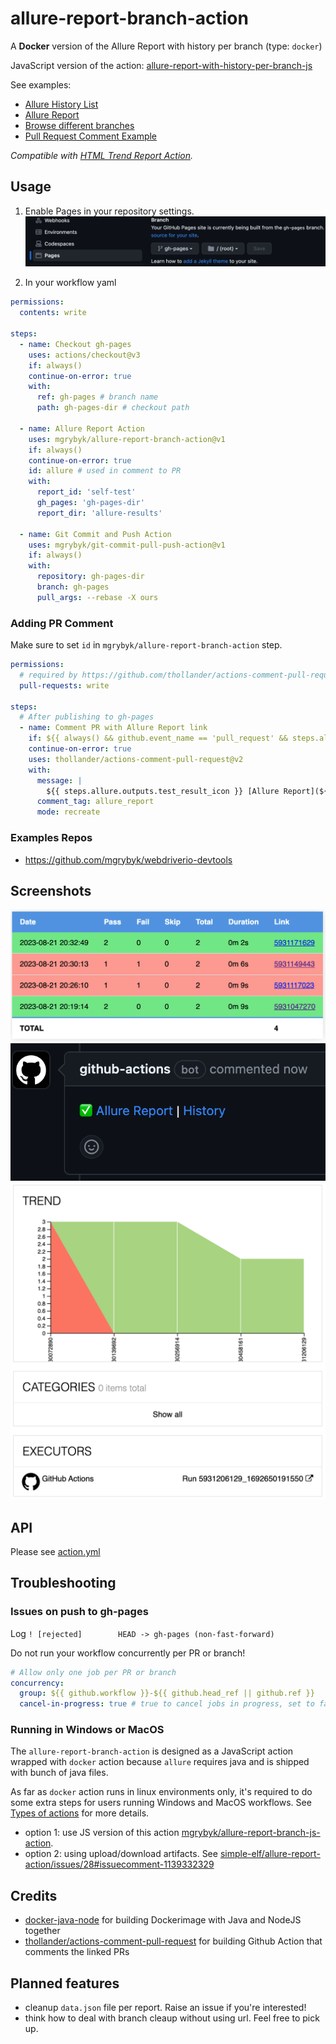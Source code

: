 # allure-report-branch-action

A **Docker** version of the Allure Report with history per branch (type: `docker`)

JavaScript version of the action: [allure-report-with-history-per-branch-js](https://github.com/marketplace/actions/allure-report-with-history-per-branch-js)

See examples:

- [Allure History List](https://mgrybyk.github.io/allure-report-branch-action/allure-action/main/self-test/)
- [Allure Report](https://mgrybyk.github.io/allure-report-branch-action/allure-action/main/self-test/7643572205_1706116100424/)
- [Browse different branches](https://mgrybyk.github.io/allure-report-branch-action/allure-action/)
- [Pull Request Comment Example](https://github.com/mgrybyk/allure-report-branch-action/pull/12)

*Compatible with [HTML Trend Report Action](https://github.com/marketplace/actions/publish-report-per-branch).*

## Usage

1. Enable Pages in your repository settings.
![Github Pages](docs/github_pages.png "Github Pages")

2. In your workflow yaml
```yaml
permissions:
  contents: write

steps:
  - name: Checkout gh-pages
    uses: actions/checkout@v3
    if: always()
    continue-on-error: true
    with:
      ref: gh-pages # branch name
      path: gh-pages-dir # checkout path

  - name: Allure Report Action
    uses: mgrybyk/allure-report-branch-action@v1
    if: always()
    continue-on-error: true
    id: allure # used in comment to PR
    with:
      report_id: 'self-test'
      gh_pages: 'gh-pages-dir'
      report_dir: 'allure-results'

  - name: Git Commit and Push Action
    uses: mgrybyk/git-commit-pull-push-action@v1
    if: always()
    with:
      repository: gh-pages-dir
      branch: gh-pages
      pull_args: --rebase -X ours
```

### Adding PR Comment

Make sure to set `id` in `mgrybyk/allure-report-branch-action` step.

```yaml
permissions:
  # required by https://github.com/thollander/actions-comment-pull-request
  pull-requests: write

steps:
  # After publishing to gh-pages
  - name: Comment PR with Allure Report link
    if: ${{ always() && github.event_name == 'pull_request' && steps.allure.outputs.report_url }}
    continue-on-error: true
    uses: thollander/actions-comment-pull-request@v2
    with:
      message: |
        ${{ steps.allure.outputs.test_result_icon }} [Allure Report](${{ steps.allure.outputs.report_url }}) | [History](${{ steps.allure.outputs.report_history_url }})
      comment_tag: allure_report
      mode: recreate
```

### Examples Repos

- https://github.com/mgrybyk/webdriverio-devtools

## Screenshots

![Allure Reports History](docs/allure_history.png "Allure Reports History")
![PR Comment](docs/pr_comment.png "PR Comment")
![Allure Report Trend](docs/allure_trend.png "Allure Report Trend")

## API

Please see [action.yml](./action.yml)

## Troubleshooting

### Issues on push to gh-pages

Log `! [rejected]        HEAD -> gh-pages (non-fast-forward)`

Do not run your workflow concurrently per PR or branch!
```yaml
# Allow only one job per PR or branch
concurrency:
  group: ${{ github.workflow }}-${{ github.head_ref || github.ref }}
  cancel-in-progress: true # true to cancel jobs in progress, set to false otherwise
```

### Running in Windows or MacOS

The `allure-report-branch-action` is designed as a JavaScript action wrapped with `docker` action because `allure` requires java and is shipped with bunch of java files.

As far as `docker` action runs in linux environments only, it's required to do some extra steps for users running Windows and MacOS workflows. See [Types of actions](https://docs.github.com/en/actions/creating-actions/about-custom-actions#types-of-actions) for more details.

- option 1: use JS version of this action [mgrybyk/allure-report-branch-js-action](https://github.com/mgrybyk/allure-report-branch-js-action).
- option 2: using upload/download artifacts. See [simple-elf/allure-report-action/issues/28#issuecomment-1139332329](https://github.com/simple-elf/allure-report-action/issues/28#issuecomment-1139332329)

## Credits

- [docker-java-node](https://github.com/timbru31/docker-java-node) for building Dockerimage with Java and NodeJS together
- [thollander/actions-comment-pull-request](https://github.com/thollander/actions-comment-pull-request) for building Github Action that comments the linked PRs

## Planned features

- cleanup `data.json` file per report. Raise an issue if you're interested!
- think how to deal with branch cleaup without using url. Feel free to pick up.
